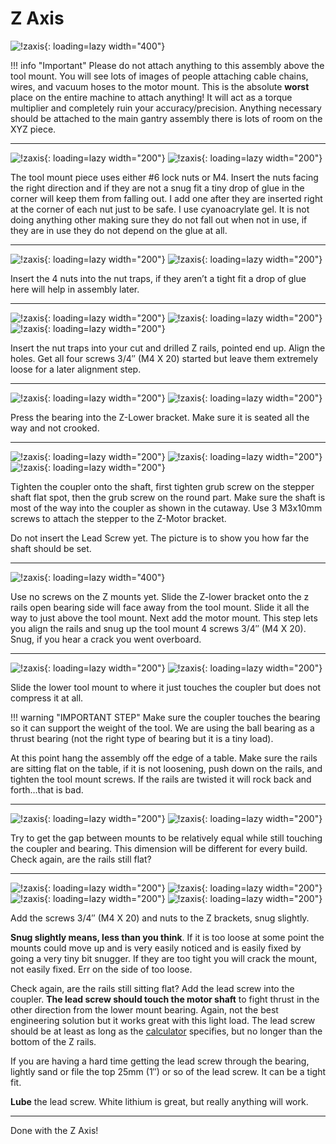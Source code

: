 # Z Axis

![!zaxis](../../img/old/2018/10/IMG_20181029_133304.jpg){: loading=lazy width="400"}

!!! info "Important"
    Please do not attach anything to this assembly above the tool mount.  You will see lots of
    images of people attaching cable chains, wires, and vacuum hoses to the motor mount. This is the
    absolute **worst** place on the entire machine to attach anything! It will act as a torque
    multiplier and completely ruin your accuracy/precision. Anything necessary should be attached to
    the main gantry assembly there is lots of room on the XYZ piece.

---

![!zaxis](../../img/old/2018/10/IMG_20181029_1235462.jpg){: loading=lazy width="200"}
![!zaxis](../../img/old/2018/10/IMG_20181029_1238532.jpg){: loading=lazy width="200"}

The tool mount piece uses either #6 lock nuts or M4. Insert the nuts facing the right direction and
if they are not a snug fit a tiny drop of glue in the corner will keep them from falling out. I add
one after they are inserted right at the corner of each nut just to be safe. I use cyanoacrylate
gel. It is not doing anything other making sure they do not fall out when not in use, if they are in
use they do not depend on the glue at all.

---

![!zaxis](../../img/old/2018/10/IMG_20181029_1219562.jpg){: loading=lazy width="200"}
![!zaxis](../../img/old/2018/10/IMG_20181029_1225043.jpg){: loading=lazy width="200"}

Insert the 4 nuts into the nut traps, if they aren’t a tight fit a drop of glue here will help in
assembly later.

---

![!zaxis](../../img/old/2018/10/IMG_20181029_124132.jpg){: loading=lazy width="200"}
![!zaxis](../../img/old/2018/10/IMG_20181029_1243072.jpg){: loading=lazy width="200"}
![!zaxis](../../img/old/2018/10/IMG_20181029_124713.jpg){: loading=lazy width="200"}

Insert the nut traps into your cut and drilled Z rails, pointed end up. Align the holes. Get all
four screws 3/4″ (M4 X 20) started but leave them extremely loose for a later alignment step.

---

![!zaxis](../../img/old/2018/10/IMG_20181029_1248182.jpg){: loading=lazy width="200"}
![!zaxis](../../img/old/2018/10/IMG_20181029_124903.jpg){: loading=lazy width="200"}

Press the bearing into the Z-Lower bracket. Make sure it is seated all the way and not crooked.

---

![!zaxis](../../img/old/2018/10/IMG_20181029_130244_12.jpg){: loading=lazy width="200"}
![!zaxis](../../img/old/2018/10/IMG_20181029_1308082.jpg){: loading=lazy width="200"}
![!zaxis](../../img/old/2018/07/Coupler-use.jpg){: loading=lazy width="200"}

Tighten the coupler onto the shaft, first tighten grub screw on the stepper shaft flat spot, then
the grub screw on the round part. Make sure the shaft is most of the way into the coupler as shown
in the cutaway. Use 3 M3x10mm screws to attach the stepper to the Z-Motor bracket.

Do not insert the Lead Screw yet. The picture is to show you how far the shaft should be set.

---

![!zaxis](../../img/old/2018/10/IMG_20181029_131152.jpg){: loading=lazy width="400"}

Use no screws on the Z mounts yet. Slide the Z-lower bracket onto the z rails open bearing side will
face away from the tool mount. Slide it all the way to just above the tool mount. Next add the motor
mount. This step lets you align the rails and snug up the tool mount 4 screws 3/4″ (M4 X 20). Snug,
if you hear a crack you went overboard.

---

![!zaxis](../../img/old/2018/10/IMG_20181029_1317492.jpg){: loading=lazy width="200"}
![!zaxis](../../img/old/2018/10/IMG_20181029_1316542.jpg){: loading=lazy width="200"}

Slide the lower tool mount to where it just touches the coupler but does not compress it at all.

!!! warning "IMPORTANT STEP"
    Make sure the coupler touches the bearing so it can support the weight of the tool.
    We are using the ball bearing as a thrust bearing (not the right type of bearing but it is a tiny load).

At this point hang the assembly off the edge of a table. Make sure the rails are sitting flat on the
table, if it is not loosening, push down on the rails, and tighten the tool mount screws. If the rails
are twisted it will rock back and forth…that is bad.

---

![!zaxis](../../img/old/2018/10/IMG_20181029_132153.jpg){: loading=lazy width="200"}
![!zaxis](../../img/old/2018/10/IMG_20181029_1322262.jpg){: loading=lazy width="200"}

Try to get the gap between mounts to be relatively equal while still touching the coupler and
bearing. This dimension will be different for every build. Check again, are the rails still flat?

---

![!zaxis](../../img/old/2018/10/IMG_20181029_131928.jpg){: loading=lazy width="200"}
![!zaxis](../../img/old/2018/10/IMG_20181029_133133.jpg){: loading=lazy width="200"}
![!zaxis](../../img/old/2018/10/IMG_20181029_133316.jpg){: loading=lazy width="200"}
![!zaxis](../../img/old/2018/07/Coupler-use.jpg){: loading=lazy width="200"}

Add the screws 3/4″ (M4 X 20) and nuts to the Z brackets, snug slightly.

**Snug slightly means, less than you think**. If it is too loose at some point the mounts could move up
and is very easily noticed and is easily fixed by going a very tiny bit snugger. If they are too
tight you will crack the mount, not easily fixed. Err on the side of too loose.

Check again, are the rails still sitting flat? Add the lead screw into the coupler. **The lead screw
should touch the motor shaft** to fight thrust in the other direction from the lower mount bearing.
Again, not the best engineering solution but it works great with this light load. The lead screw
should be at least as long as the [calculator](../calculator.md) specifies, but no longer than the bottom of the Z
rails.

If you are having a hard time getting the lead screw through the bearing, lightly sand or file the
top 25mm (1″) or so of the lead screw. It can be a tight fit.

**Lube** the lead screw. White lithium is great, but really anything will work.

---

Done with the Z Axis!

